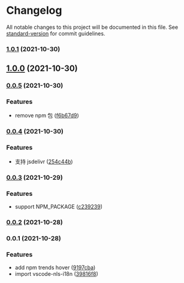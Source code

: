 # Changelog

All notable changes to this project will be documented in this file. See [standard-version](https://github.com/conventional-changelog/standard-version) for commit guidelines.

### [1.0.1](https://github.com/youngjuning/vscode-npm-trends/compare/v1.0.0...v1.0.1) (2021-10-30)

## [1.0.0](https://github.com/youngjuning/vscode-npm-trends/compare/v0.0.5...v1.0.0) (2021-10-30)

### [0.0.5](https://github.com/youngjuning/vscode-npm-trends/compare/v0.0.4...v0.0.5) (2021-10-30)


### Features

* remove npm 包 ([f6b67d9](https://github.com/youngjuning/vscode-npm-trends/commit/f6b67d9248e0d57a42752bc3537fc0178742c437))

### [0.0.4](https://github.com/youngjuning/vscode-npm-trends/compare/v0.0.3...v0.0.4) (2021-10-30)


### Features

* 支持 jsdelivr ([254c44b](https://github.com/youngjuning/vscode-npm-trends/commit/254c44b27e5872c6139a204d94e1cb5dab9b3559))

### [0.0.3](https://github.com/youngjuning/vscode-npm-trends/compare/v0.0.2...v0.0.3) (2021-10-29)


### Features

* support NPM_PACKAGE ([c239239](https://github.com/youngjuning/vscode-npm-trends/commit/c2392399513ccf4be9118de861140ac32aaba18d))

### [0.0.2](https://github.com/youngjuning/vscode-npm-trends/compare/v0.0.1...v0.0.2) (2021-10-28)

### 0.0.1 (2021-10-28)


### Features

* add npm trends hover ([9197cba](https://github.com/youngjuning/vscode-npm-trends/commit/9197cba01b584deb6ba392b9cde6745f23b71c88))
* import vscode-nls-i18n ([39816f8](https://github.com/youngjuning/vscode-npm-trends/commit/39816f8e3528e61bb3fbf201259cd45afe615505))

